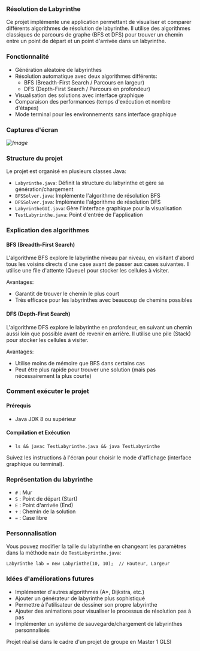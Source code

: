 
### Résolution de Labyrinthe
Ce projet implémente une application permettant de visualiser et comparer différents algorithmes de résolution de labyrinthe. Il utilise des algorithmes classiques de parcours de graphe (BFS et DFS) pour trouver un chemin entre un point de départ et un point d'arrivée dans un labyrinthe.

### Fonctionnalité
- Génération aléatoire de labyrinthes
- Résolution automatique avec deux algorithmes différents:
  - BFS (Breadth-First Search / Parcours en largeur)
  - DFS (Depth-First Search / Parcours en profondeur)
- Visualisation des solutions avec interface graphique
- Comparaison des performances (temps d'exécution et nombre d'étapes)
- Mode terminal pour les environnements sans interface graphique

### Captures d'écran

*![Image](https://github.com/user-attachments/assets/c6e77076-b5ba-4d12-aef8-b46b8b694a73)*

### Structure du projet

Le projet est organisé en plusieurs classes Java:

- `Labyrinthe.java`: Définit la structure du labyrinthe et gère sa génération/chargement
- `BFSSolver.java`: Implémente l'algorithme de résolution BFS
- `DFSSolver.java`: Implémente l'algorithme de résolution DFS
- `LabyrintheGUI.java`: Gère l'interface graphique pour la visualisation
- `TestLabyrinthe.java`: Point d'entrée de l'application

### Explication des algorithmes

#### BFS (Breadth-First Search)
L'algorithme BFS explore le labyrinthe niveau par niveau, en visitant d'abord tous les voisins directs d'une case avant de passer aux cases suivantes. Il utilise une file d'attente (Queue) pour stocker les cellules à visiter.

Avantages:
- Garantit de trouver le chemin le plus court
- Très efficace pour les labyrinthes avec beaucoup de chemins possibles

#### DFS (Depth-First Search)
L'algorithme DFS explore le labyrinthe en profondeur, en suivant un chemin aussi loin que possible avant de revenir en arrière. Il utilise une pile (Stack) pour stocker les cellules à visiter.

Avantages:
- Utilise moins de mémoire que BFS dans certains cas
- Peut être plus rapide pour trouver une solution (mais pas nécessairement la plus courte)

### Comment exécuter le projet

#### Prérequis
- Java JDK 8 ou supérieur

#### Compilation et Exécution
- `ls && javac TestLabyrinthe.java && java TestLabyrinthe`

Suivez les instructions à l'écran pour choisir le mode d'affichage (interface graphique ou terminal).

### Représentation du labyrinthe

- `#` : Mur
- `S` : Point de départ (Start)
- `E` : Point d'arrivée (End)
- `+` : Chemin de la solution
- `=` : Case libre

### Personnalisation

Vous pouvez modifier la taille du labyrinthe en changeant les paramètres dans la méthode `main` de `TestLabyrinthe.java`:

`Labyrinthe lab = new Labyrinthe(10, 10);  // Hauteur, Largeur`


### Idées d'améliorations futures

- Implémenter d'autres algorithmes (A*, Dijkstra, etc.)
- Ajouter un générateur de labyrinthe plus sophistiqué
- Permettre à l'utilisateur de dessiner son propre labyrinthe
- Ajouter des animations pour visualiser le processus de résolution pas à pas
- Implémenter un système de sauvegarde/chargement de labyrinthes personnalisés


Projet réalisé dans le cadre d'un projet de groupe en Master 1 GLSI

